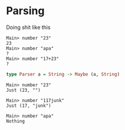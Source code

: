 # Parsing 

Doing shit like this
``` 
Main> number "23"
23
Main> number "apa"
?
Main> number "17+23"
? 
```

``` Haskell
type Parser a = String -> Maybe (a, String)
```

```
Main> number "23"
Just (23, "")

Main> number "117junk"
Just (17, "junk")

Main> number "apa"
Nothing


```